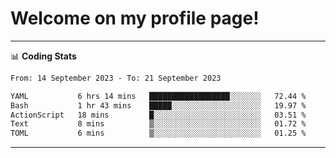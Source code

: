 # Welcome on my profile page!
<!-- print(("dralla"[::-1]+"s").capitalize()) -->

<!-- ---
👨🏻‍💻 **Busy With**
* Learning new Skills.
* Building small Projects.
* Being helpful. -->

---
📊 **Coding Stats**
<!--START_SECTION:waka-->

```txt
From: 14 September 2023 - To: 21 September 2023

YAML           6 hrs 14 mins   ██████████████████░░░░░░░   72.44 %
Bash           1 hr 43 mins    █████░░░░░░░░░░░░░░░░░░░░   19.97 %
ActionScript   18 mins         █░░░░░░░░░░░░░░░░░░░░░░░░   03.51 %
Text           8 mins          ▒░░░░░░░░░░░░░░░░░░░░░░░░   01.72 %
TOML           6 mins          ▒░░░░░░░░░░░░░░░░░░░░░░░░   01.25 %
```

<!--END_SECTION:waka-->
---
